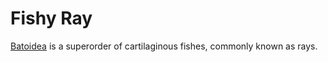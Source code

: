 # Fishy Ray

[Batoidea][ray] is a superorder of cartilaginous fishes, commonly known as rays.

[ray]: https://en.wikipedia.org/wiki/Batoidea
